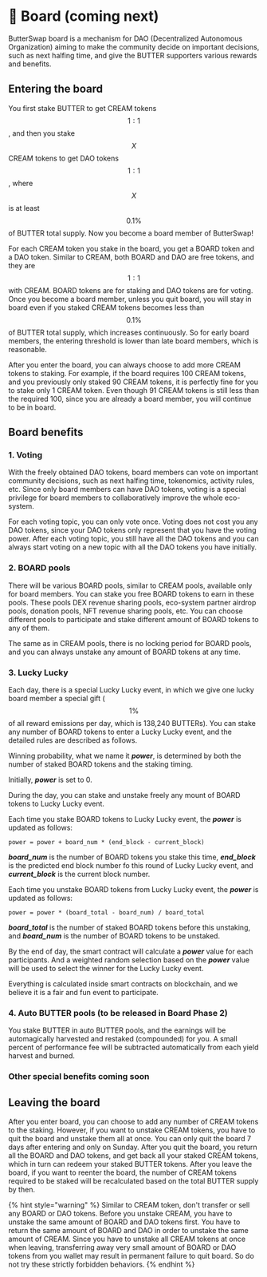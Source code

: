 # 🏦 Board \(coming next\)

ButterSwap board is a mechanism for DAO \(Decentralized Autonomous Organization\) aiming to make the community decide on important decisions, such as next halfing time, and give the BUTTER supporters various rewards and benefits.

## Entering the board

You first stake BUTTER to get CREAM tokens $$1:1$$ , and then you stake $$X$$ CREAM tokens to get DAO tokens $$1:1$$, where $$X$$ is at least $$0.1\%$$ of BUTTER total supply. Now you become a board member of ButterSwap! 

For each CREAM token you stake in the board, you get a BOARD token and a DAO token. Similar to CREAM, both BOARD and DAO are free tokens, and they are $$1:1$$ with CREAM. BOARD tokens are for staking and DAO tokens are for voting. Once you become a board member, unless you quit board, you will stay in board even if you staked CREAM tokens becomes less than $$0.1\%$$ of BUTTER total supply, which increases continuously. So for early board members, the entering threshold is lower than late board members, which is reasonable.

After you enter the board, you can always choose to add more CREAM tokens to staking. For example, if the board requires 100 CREAM tokens, and you previously only staked 90 CREAM tokens, it is perfectly fine for you to stake only 1 CREAM token. Even though 91 CREAM tokens is still less than the required 100, since you are already a board member, you will continue to be in board.

## Board benefits

### 1. Voting

With the freely obtained DAO tokens, board members can vote on important community decisions, such as next halfing time, tokenomics, activity rules, etc. Since only board members can have DAO tokens, voting is a special privilege for board members to collaboratively improve the whole eco-system.

For each voting topic, you can only vote once. Voting does not cost you any DAO tokens, since your DAO tokens only represent that you have the voting power. After each voting topic, you still have all the DAO tokens and you can always start voting on a new topic with all the DAO tokens you have initially.

### 2. BOARD pools

There will be various BOARD pools, similar to CREAM pools, available only for board members. You can stake you free BOARD tokens to earn in these pools. These pools DEX revenue sharing pools, eco-system partner airdrop pools, donation pools, NFT revenue sharing pools, etc. You can choose different pools to participate and stake different amount of BOARD tokens to any of them.

The same as in CREAM pools, there is no locking period for BOARD pools, and you can always unstake any amount of BOARD tokens at any time.

### 3. Lucky Lucky

Each day, there is a special Lucky Lucky event, in which we give one lucky board member a special gift \($$1\%$$ of all reward emissions per day, which is 138,240 BUTTERs\). You can stake any number of BOARD tokens to enter a Lucky Lucky event, and the detailed rules are described as follows.

Winning probability, what we name it _**power**_, is determined by both the number of staked BOARD tokens and the staking timing. 

Initially, _**power**_ is set to 0.

During the day, you can stake and unstake freely any mount of BOARD tokens to Lucky Lucky event.

Each time you stake BOARD tokens to Lucky Lucky event, the _**power**_ is updated as follows:

```text
power = power + board_num * (end_block - current_block)
```

_**board\_num**_ is the number of BOARD tokens you stake this time, _**end\_block**_ is the predicted end block number fo this round of Lucky Lucky event, and _**current\_block**_ is the current block number.

Each time you unstake BOARD tokens from Lucky Lucky event, the _**power**_ is updated as follows:

```text
power = power * (board_total - board_num) / board_total 
```

_**board\_total**_ is the number of staked BOARD tokens before this unstaking, and _**board\_num**_ is the number of BOARD tokens to be unstaked.

By the end of day, the smart contract will calculate a _**power**_ value for each participants. And a weighted random selection based on the _**power**_ value will be used to select the winner for the Lucky Lucky event.

Everything is calculated inside smart contracts on blockchain, and we believe it is a fair and fun event to participate.

### 4. Auto BUTTER pools \(to be released in Board Phase 2\)

You stake BUTTER in auto BUTTER pools, and the earnings will be automagically harvested and restaked \(compounded\) for you. A small percent of performance fee will be subtracted automatically from each yield harvest and burned. 

### Other special benefits coming soon

## Leaving the board

After you enter board, you can choose to add any number of CREAM tokens to the staking. However, if you want to unstake CREAM tokens, you have to quit the board and unstake them all at once. You can only quit the board 7 days after entering and only on Sunday. After you quit the board, you return all the BOARD and DAO tokens, and get back all your staked CREAM tokens, which in turn can redeem your staked BUTTER tokens. After you leave the board, if you want to reenter the board, the number of CREAM tokens required to be staked will be recalculated based on the total BUTTER supply by then.

{% hint style="warning" %}
Similar to CREAM token, don't transfer or sell any BOARD or DAO tokens. Before you unstake CREAM, you have to unstake the same amount of BOARD and DAO tokens first. You have to return the same amount of BOARD and DAO in order to unstake the same amount of CREAM. Since you have to unstake all CREAM tokens at once when leaving, transferring away very small amount of BOARD or DAO tokens from you wallet may result in permanent failure to quit board. So do not try these strictly forbidden behaviors.
{% endhint %}

